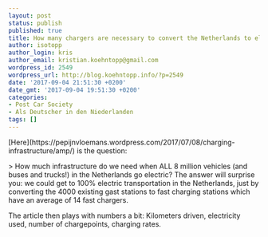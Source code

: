 ```yaml
---
layout: post
status: publish
published: true
title: How many chargers are necessary to convert the Netherlands to electric cars?
author: isotopp
author_login: kris
author_email: kristian.koehntopp@gmail.com
wordpress_id: 2549
wordpress_url: http://blog.koehntopp.info/?p=2549
date: '2017-09-04 21:51:30 +0200'
date_gmt: '2017-09-04 19:51:30 +0200'
categories:
- Post Car Society
- Als Deutscher in den Niederlanden
tags: []
---
```

<p>[Here](https://pepijnvloemans.wordpress.com/2017/07/08/charging-infrastructure/amp/) is the question: </p>
<p>> How much infrastructure do we need when ALL 8 million vehicles (and buses and trucks!) in the Netherlands go electric? The answer will surprise you: we could get to 100% electric transportation in the Netherlands, just by converting the 4000 existing gast stations to fast charging stations which have an average of 14 fast chargers.</p>
<p> The article then plays with numbers a bit: Kilometers driven, electricity used, number of chargepoints, charging rates.</p>
